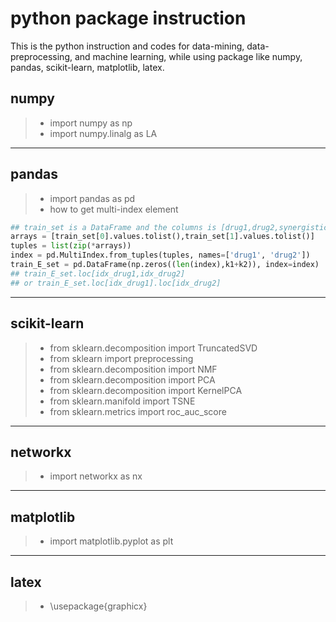# python package instruction

This is the python instruction and codes for data-mining, data-preprocessing, and machine learning, while using package like numpy, pandas, scikit-learn, matplotlib, latex.

## numpy
> + import numpy as np
> + import numpy.linalg as LA
***
## pandas
> + import pandas as pd
> + how to get multi-index element
```python
## train_set is a DataFrame and the columns is [drug1,drug2,synergistic score]
arrays = [train_set[0].values.tolist(),train_set[1].values.tolist()]
tuples = list(zip(*arrays))
index = pd.MultiIndex.from_tuples(tuples, names=['drug1', 'drug2'])
train_E_set = pd.DataFrame(np.zeros((len(index),k1+k2)), index=index)
## train_E_set.loc[idx_drug1,idx_drug2]
## or train_E_set.loc[idx_drug1].loc[idx_drug2]
```
***
## scikit-learn
> + from sklearn.decomposition import TruncatedSVD
> + from sklearn import preprocessing
> + from sklearn.decomposition import NMF
> + from sklearn.decomposition import PCA
> + from sklearn.decomposition import KernelPCA
> + from sklearn.manifold import TSNE
> + from sklearn.metrics import roc_auc_score

***
## networkx
> + import networkx as nx
***
## matplotlib
> + import matplotlib.pyplot as plt
***
## latex
> + \usepackage{graphicx}
